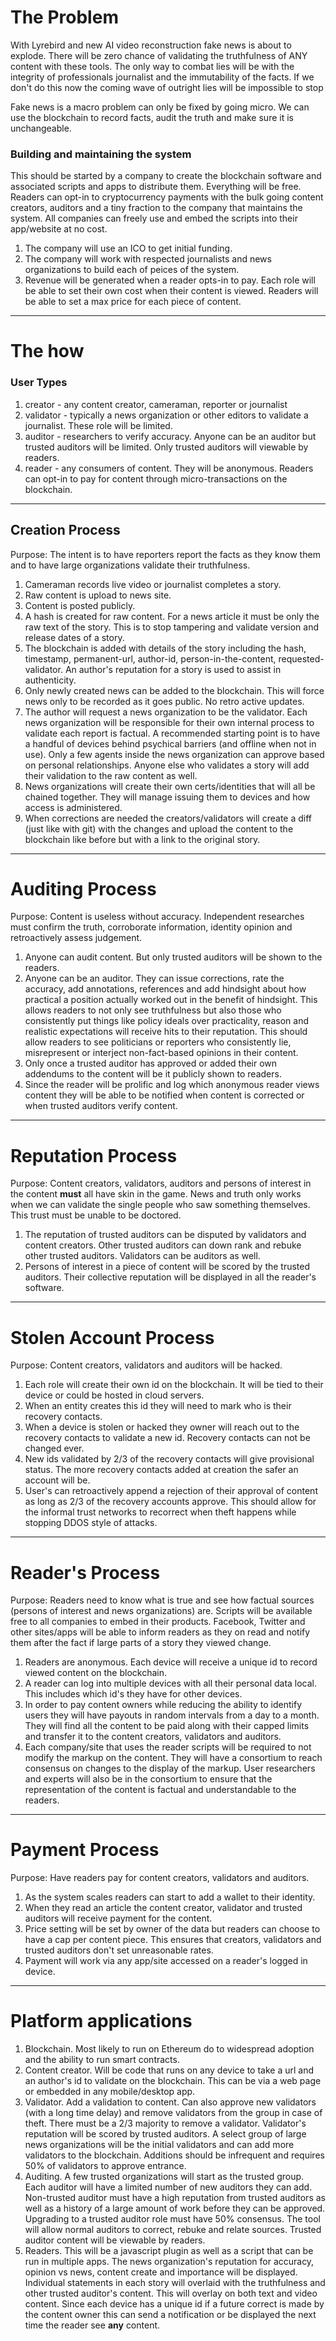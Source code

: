 # The Problem

With Lyrebird and new AI video reconstruction fake news is
about to explode. There will be zero chance of validating the
truthfulness of ANY content with these tools. The only way to combat lies
will be with the integrity of professionals journalist and
the immutability of the facts. If we don't do this now the
coming wave of outright lies will be impossible to stop

Fake news is a macro problem can only be fixed by going micro. We can
use the blockchain to record facts, audit the truth and
make sure it is unchangeable.


### Building and maintaining the system

This should be started by a company to create the blockchain software
and associated scripts and apps to distribute them. Everything will be free. 
Readers can opt-in to cryptocurrency payments with the bulk 
going content creators, auditors and a tiny fraction to 
the company that maintains the system. All companies can 
freely use and embed the scripts into their app/website
at no cost. 

1. The company will use an ICO to get initial funding.
2. The company will work with respected journalists and news
organizations to build each of peices of the system.
3. Revenue will be generated when a reader opts-in to pay. Each
role will be able to set their own cost when their content 
is viewed. Readers will be able to set a max price for each
piece of content.

--- 

# The how

### User Types

1. creator - any content creator, cameraman, reporter or journalist
2. validator - typically a news organization or other editors 
to validate a journalist. These role will be limited.
3. auditor - researchers to verify accuracy. Anyone can be an 
auditor but trusted auditors will be limited. Only trusted 
auditors will viewable by readers.
4. reader - any consumers of content. They will be anonymous.
Readers can opt-in to pay for content through micro-transactions
on the blockchain.

---

## Creation Process

Purpose: The intent is to have reporters report the facts 
as they know them and to have large organizations validate their
truthfulness. 

1. Cameraman records live video or journalist completes a story.
2. Raw content is upload to news site.
3. Content is posted publicly.
4. A hash is created for raw content. For a news article it must be 
only the raw text of the story. This is to stop tampering and validate
version and release dates of a story.
5. The blockchain is added with details of the story including the hash, 
timestamp, permanent-url, author-id, person-in-the-content, requested-validator.
An author's reputation for a story is used to assist in authenticity.
6. Only newly created news can be added to the blockchain. This will
force news only to be recorded as it goes public. No retro active updates.
7. The author will request a news organization to be the validator.
Each news organization will be responsible for their own internal 
process to validate each report is factual. A recommended starting point
is to have a handful of devices behind psychical barriers (and offline when not
in use). Only a few agents inside the news organization 
can approve based on personal relationships. Anyone else who 
validates a story will add their validation to the raw content as well.
8. News organizations will create their own certs/identities
that will all be chained together. They will manage issuing them 
to devices and how access is administered. 
9. When corrections are needed the creators/validators will
create a diff (just like with git) with the changes and upload
the content to the blockchain like before but with a link 
to the original story. 

--- 

# Auditing Process 

Purpose: Content is useless without accuracy. Independent 
researches must confirm the truth, corroborate information, 
identity opinion and retroactively assess judgement. 

1. Anyone can audit content. But only trusted auditors will
be shown to the readers. 
2. Anyone can be an auditor. They can issue corrections, rate the 
accuracy, add annotations, references and add hindsight about
how practical a position actually worked out in the benefit of hindsight. 
This allows readers to not only see truthfulness but also those 
who consistently put things like policy ideals over practicality, 
reason and realistic expectations will receive hits to their 
reputation. This should allow readers to see politicians or reporters
who consistently lie, misrepresent or interject non-fact-based opinions
in their content.
3. Only once a trusted auditor has approved or added their own 
addendums to the content will be it publicly shown to readers.
4. Since the reader will be prolific and log which anonymous 
reader views content they will be able to be notified when
content is corrected or when trusted auditors verify content.

---


# Reputation Process 

Purpose: Content creators, validators, auditors and persons of 
interest in the content __must__ all have skin in the game. 
News and truth only works when we can validate
the single people who saw something themselves. This trust 
must be unable to be doctored.

1. The reputation of trusted auditors can be disputed by
validators and content creators. Other trusted auditors 
can down rank and rebuke other trusted auditors. Validators
can be auditors as well. 
2. Persons of interest in a piece of content will be scored
by the trusted auditors. Their collective reputation will be
displayed in all the reader's software.

---

# Stolen Account Process 

Purpose: Content creators, validators and auditors will be
hacked.

1. Each role will create their own id on the blockchain. It 
will be tied to their device or could be hosted in cloud servers.
2. When an entity creates this id they will need to mark who
is their recovery contacts.
3. When a device is stolen or hacked they owner will reach
out to the recovery contacts to validate a new id. Recovery
contacts can not be changed ever.
4. New ids validated by 2/3 of the recovery contacts will
give provisional status. The more recovery contacts added
at creation the safer an account will be. 
5. User's can retroactively append a rejection of their approval
of content as long as 2/3 of the recovery accounts approve. This 
should allow for the informal trust networks to recorrect when
theft happens while stopping DDOS style of attacks.

---

# Reader's Process 

Purpose: Readers need to know what is true and see how factual
sources (persons of interest and news organizations) are. Scripts
will be available free to all companies to embed in their products.
Facebook, Twitter and other sites/apps will be able to inform 
readers as they on read and notify them after the fact if 
large parts of a story they viewed change. 

1. Readers are anonymous. Each device will receive a unique
id to record viewed content on the blockchain. 
2. A reader can log into multiple devices with all their personal
data local. This includes which id's they have for other devices.
3. In order to pay content owners while reducing the ability to
identify users they will have payouts in random intervals from a 
day to a month. They will find all the content to be paid along 
with their capped limits and transfer it to the content creators, 
validators and auditors.
4. Each company/site that uses the reader scripts will be required
to not modify the markup on the content. They will have a consortium 
to reach consensus on changes to the display of the markup. User
researchers and experts will also be in the consortium to ensure
that the representation of the content is factual and understandable
to the readers.

---

# Payment Process 

Purpose: Have readers pay for content creators, validators and 
auditors. 

1. As the system scales readers can start to add a 
wallet to their identity. 
2. When they read an article the content creator, validator 
and trusted auditors will receive payment for the content. 
3. Price setting will be set by owner of the data 
but readers can choose to have a cap per content piece. This 
ensures that creators, validators and trusted auditors don't set 
unreasonable rates. 
4. Payment will work via any app/site accessed 
on a reader's logged in device.

---

# Platform applications

1. Blockchain. Most likely to run on Ethereum do to widespread 
adoption and the ability to run smart contracts. 
2. Content creator. Will be code that runs on any device
to take a url and an author's id to validate on the blockchain.
This can be via a web page or embedded in any mobile/desktop app.
3. Validator. Add a validation to content. Can also approve
new validators (with a long time delay) and remove validators
from the group in case of theft. There must be a 2/3 majority 
to remove a validator. Validator's reputation will be scored
by trusted auditors. A select group of large news organizations
will be the initial validators and can add more validators to the 
blockchain. Additions should be infrequent and requires 50% of 
validators to approve entrance. 
4. Auditing. A few trusted organizations will start as the 
trusted group. Each auditor will have a limited number of
new auditors they can add. Non-trusted auditor must have a high 
reputation from trusted auditors as well as a history of 
a large amount of work before they can be approved. Upgrading 
to a trusted auditor role must have 50% consensus. The tool will
allow normal auditors to correct, rebuke and relate sources. Trusted
auditor content will be viewable by readers.
5. Readers. This will be a javascript plugin as well as a 
script that can be run in multiple apps. The news organization's
reputation for accuracy, opinion vs news, content create and 
importance will be displayed. Individual statements in each story 
will overlaid with the truthfulness and other trusted auditor's
content. This will overlay on both text and video content. Since
each device has a unique id if a future correct is made by
the content owner this can send a notification or be displayed
the next time the reader see __any__ content.